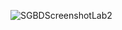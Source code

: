 ![SGBDScreenshotLab2](https://github.com/Razvanix445/Database-Management-Systems/assets/123154899/693fc433-012e-49c3-a9a9-907a8485b904)
